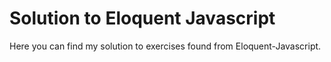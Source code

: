 # Solution to Eloquent Javascript
Here you can find my solution to exercises found from Eloquent-Javascript.
